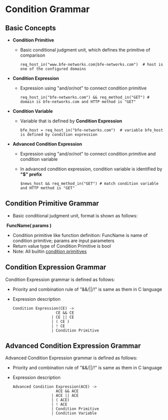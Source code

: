 # Condition Grammar

## Basic Concepts

- **Condition Primitive**

  - Basic conditional judgment unit, which defines the primitive of comparison

    ``` 
    req_host_in("www.bfe-networks.com|bfe-networks.com")  # host is one of the configured domains
    ```

- **Condition Expression**

  - Expression using "and/or/not" to connect condition primitive

    ```
    req_host_in("bfe-networks.com") && req_method_in("GET") # domain is bfe-networks.com and HTTP method is "GET"
    ```

- **Condition Variable**

  - Variable that is defined by **Condition Expression**

    ```
    bfe_host = req_host_in("bfe-networks.com")  # variable bfe_host is defined by condition expression 
    ```

- **Advanced Condition Expression**

  - Expression using "and/or/not" to connect condition primitive and condition variable

  - In advanced condition expression, condition variable is identified by  **"$" prefix**

    ```
    $news_host && req_method_in("GET") # match condition variable and HTTP method is "GET"
    ```


## Condition Primitive Grammar

- Basic conditional judgment unit, format is shown as follows:

​           **FuncName( params )**

- Condition primitive like function definition: FuncName is name of condition primitive; params are input parameters
- Return value type of Condition Primitive is bool
- Note: All builtin [condition primitives](condition_primitive_index.md)


## Condition Expression Grammar

Condition Expression grammar is defined as follows:

- Priority and combination rule of "&&/||/!" is same as them in C language

- Expression description

  ```
  Condition Expression(CE) -> 
                     CE && CE
                   | CE || CE
                   | ( CE )
                   | ! CE
                   | Condition Primitive
  ```
  
  

## Advanced Condition Expression Grammar

Advanced Condition Expression grammar is defined as follows:

- Priority and combination rule of "&&/||/!" is same as them in C language

- Expression description

  ```
  Advanced Condition Expression(ACE) -> 
                     ACE && ACE
                   | ACE || ACE
                   | ( ACE)
                   | ! ACE
                   | Condition Primitive
                   | Condition Variable
  ```
  
  
